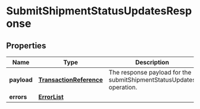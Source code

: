 
# SubmitShipmentStatusUpdatesResponse

## Properties
Name | Type | Description | Notes
------------ | ------------- | ------------- | -------------
**payload** | [**TransactionReference**](TransactionReference.md) | The response payload for the submitShipmentStatusUpdates operation. |  [optional]
**errors** | [**ErrorList**](ErrorList.md) |  |  [optional]



